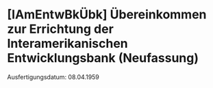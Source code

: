 # [IAmEntwBkÜbk] Übereinkommen zur Errichtung der Interamerikanischen Entwicklungsbank (Neufassung)

Ausfertigungsdatum: 08.04.1959

 